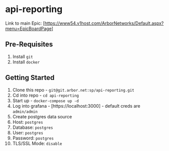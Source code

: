 # api-reporting
Link to main Epic: [https://www54.v1host.com/ArborNetworks/Default.aspx?menu=EpicBoardPage]
## Pre-Requisites
1. Install `git`
2. Install `docker`

## Getting Started
1. Clone this repo - `git@git.arbor.net:sp/api-reporting.git`
1. Cd into repo - `cd api-reporting`
1. Start up - `docker-compose up -d`
1. Log into grafana - [https://localhost:3000] - default creds are `admin/admin`
1. Create postgres data source
  1. Host: `postgres`
  1. Database: `postgres`
  1. User: `postgres`
  1. Password: `postgres`
  1. TLS/SSL Mode: `disable`
